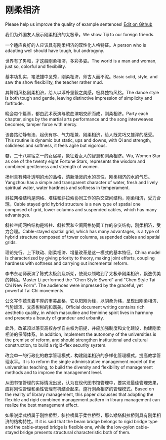 # 刚柔相济

Please help us improve the quality of example sentences! [Edit on Github](https://github.com/jiyushe/jiyu-example-sentence-source/blob/main/chinese/gangrouxiangji.md)

<p><span class="chinese">我们为外国友人展示刚柔相济的太极拳。</span><span class="english">We show Tiji to our foreign friends.</span></p>

<p><span class="chinese">一个适应良好的人应该具有刚柔相济的双性化人格特征。</span><span class="english">A person who is adapting well should have tough, but androgyny.</span></p>

<p><span class="chinese">世界有了男和，才这般刚柔相济，多彩多姿。</span><span class="english">The world is a man and woman, just so, colorful and flexibility.</span></p>

<p><span class="chinese">基本功扎实，笔法雄中见秀，刚柔相济，师古人而不泥。</span><span class="english">Basic solid, style, and saw the show flexibility, the teacher rather mud.</span></p>

<p><span class="chinese">其舞蹈风格刚柔相济，给人以淳朴坚毅之美感，极具独特风格。</span><span class="english">The dance style is both tough and gentle, leaving distinctive impression of simplicity and fortitude.</span></p>

<p><span class="chinese">晚会每个篇章，都由武术表演与歌曲演唱交织而成，刚柔相济。</span><span class="english">Party each chapter, sings by the martial arts performance and the song interweaves becomes, tamper force with mercy.</span></p>

<p><span class="chinese">该套路动静有法、起伏有序、气力相兼、刚柔相济，给人既灵巧又雄浑的感受。</span><span class="english">This routine is dynamic but static, ups and downs, with Qi and strength, solidness and softness, it feels agile but vigorous.</span></p>

<p><span class="chinese">婺，二十八星宿之一的女宿星，象征着女人的智慧和刚柔相济。</span><span class="english">Wu, Women Star as one of the twenty eight Fortune Stars, represents the wisdom and combined gentleness and strength of women.</span></p>

<p><span class="chinese">扬州具有纯朴透明的水的品格，清新活泼的水的灵性，刚柔相济的水的气质。</span><span class="english">Yangzhou has a simple and transparent character of water, fresh and lively spiritual water, water hardness and softness in temperament.</span></p>

<p><span class="chinese">斜拉网格结构是网格、塔柱和斜拉索协同工作的杂交空间结构，刚柔相济，受力合理。</span><span class="english">Cable stayed grid hybrid structure is a new type of spatial one composed of grid, tower columns and suspended cables, which has many advantages.</span></p>

<p><span class="chinese">斜拉空间网格结构是塔柱、斜拉索和空间网格协同工作的杂交结构，刚柔相济，受力合理。</span><span class="english">Cable-stayed spatial grid, which has many advantages, is a type of hybrid structure composed of tower columns, suspended cables and spatial grids.</span></p>

<p><span class="chinese">理论先行、上下联动、刚柔相济、增量改革是这一模式的基本特征。</span><span class="english">China model is characterized by giving priority to theory, making joint efforts, coupling hardness with softness and carrying out incremental reform.</span></p>

<p><span class="chinese">李书东老师表演了陈式太极剑及新架，使观众领略到了太极拳刚柔相济，飘逸优美的特色。</span><span class="english">Master Li performed the "Chen Style Sword" and "Chen Style Tai Chi New Form". The audiences were impressed by the graceful, yet powerful Tai Chi movements.</span></p>

<p><span class="chinese">公文写作蕴含着丰厚的审美品格，它以阳刚为经，以阴柔为纬，呈现出刚柔相济、气势雄浑、文质彬彬的和谐美。</span><span class="english">Official document writing contains rich aesthetic quality, in which masculine and feminine spirit lives in harmony and presents a beauty of grandeur and urbanity.</span></p>

<p><span class="chinese">此外，改革须以落实高校办学自主权为前提，并应加强制度和文化建设，构建刚柔相济的保障体系。</span><span class="english">In addition, implement the autonomy of the universities is the premise of reform, and should strengthen institutional and cultural construction, to build a rigid-flex security system.</span></p>

<p><span class="chinese">改变单一的行政化的教学管理模式，构建刚柔相济的多样化管理模式，提高教学管理水平。</span><span class="english">It is to reform the single administrative management model of the universities teaching, to build the diversity and flexibility of management methods and to improve the management level.</span></p>

<p><span class="chinese">从图书馆管理的实际情况出发，认为在现代图书馆管理中，要实现最佳管理效果，应将刚性管理和柔性管理有机结合起来，施行刚柔相济的管理模式。</span><span class="english">Based on the reality of library management, this paper discusses that adopting the flexible and rigid combined management pattern in library management can realize the best management effect.</span></p>

<p><span class="chinese">如果说梁式桥属于刚性桥型，斜拉桥属于柔性桥型，那么矮塔斜拉桥则具有刚柔相济的结构特性。</span><span class="english">If it is said that the beam bridge belongs to rigid bridge type and the cable-stayed bridge is flexible one, while the low-pylon cable-stayed bridge presents structural characteristic both of them.</span></p>

